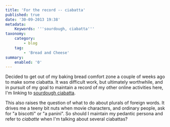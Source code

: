 ```yaml
---
title: 'For the record -- ciabatta'
published: true
date: '30-09-2013 19:38'
metadata:
    Keywords: '''sourdough, ciabatta'''
taxonomy:
    category:
        - blog
    tag:
        - 'Bread and Cheese'
summary:
    enabled: '0'
---
```


Decided to get out of my baking bread comfort zone a couple of weeks ago to make some ciabatta. It was difficult work, but ultimately worthwhile, and in pursuit of my goal to maintain a record of my other online activities here, I'm linking to [sourdough ciabatta](http://www.fornacalia.com/2013/sourdough-ciabatta/).

This also raises the question of what to do about plurals of foreign words. It drives me a teeny bit nuts when movie characters, and ordinary people, ask for "a biscotti" or "a panini". So should I maintain my pedantic persona and refer to *ciabatte* when I'm talking about several ciabattas?